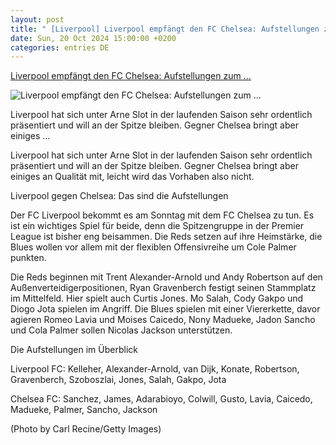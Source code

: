 ```yaml
---
layout: post
title: " [Liverpool] Liverpool empfängt den FC Chelsea: Aufstellungen zum ..."
date: Sun, 20 Oct 2024 15:00:00 +0200
categories: entries DE
---
```

[Liverpool empfängt den FC Chelsea: Aufstellungen zum ...](https://neunzigplus.de/premier-league/liverpool-empfaengt-den-fc-chelsea-aufstellungen-zum-spitzenspiel-der-premier-league/)

![Liverpool empfängt den FC Chelsea: Aufstellungen zum ...](https://neunzigplus-media.s3.eu-central-1.amazonaws.com/wp-content/uploads/2024/10/20160516/liverpool-fc-v-chelsea-fc-premier-league-3-1024x683.jpg)

Liverpool hat sich unter Arne Slot in der laufenden Saison sehr ordentlich präsentiert und will an der Spitze bleiben. Gegner Chelsea bringt aber einiges ...

Liverpool hat sich unter Arne Slot in der laufenden Saison sehr ordentlich präsentiert und will an der Spitze bleiben. Gegner Chelsea bringt aber einiges an Qualität mit, leicht wird das Vorhaben also nicht.

Liverpool gegen Chelsea: Das sind die Aufstellungen

Der FC Liverpool bekommt es am Sonntag mit dem FC Chelsea zu tun. Es ist ein wichtiges Spiel für beide, denn die Spitzengruppe in der Premier League ist bisher eng beisammen. Die Reds setzen auf ihre Heimstärke, die Blues wollen vor allem mit der flexiblen Offensivreihe um Cole Palmer punkten.

Die Reds beginnen mit Trent Alexander-Arnold und Andy Robertson auf den Außenverteidigerpositionen, Ryan Gravenberch festigt seinen Stammplatz im Mittelfeld. Hier spielt auch Curtis Jones. Mo Salah, Cody Gakpo und Diogo Jota spielen im Angriff. Die Blues spielen mit einer Viererkette, davor agieren Romeo Lavia und Moises Caicedo, Nony Madueke, Jadon Sancho und Cola Palmer sollen Nicolas Jackson unterstützen.

Die Aufstellungen im Überblick

Liverpool FC: Kelleher, Alexander-Arnold, van Dijk, Konate, Robertson, Gravenberch, Szoboszlai, Jones, Salah, Gakpo, Jota

Chelsea FC: Sanchez, James, Adarabioyo, Colwill, Gusto, Lavia, Caicedo, Madueke, Palmer, Sancho, Jackson

(Photo by Carl Recine/Getty Images)

